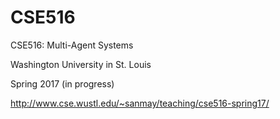 # CSE516

CSE516: Multi-Agent Systems

Washington University in St. Louis

Spring 2017 (in progress)

http://www.cse.wustl.edu/~sanmay/teaching/cse516-spring17/
